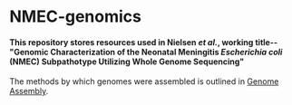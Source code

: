 # NMEC-genomics

#### This repository stores resources used in Nielsen *et al.*, working title--"Genomic Characterization of the Neonatal Meningitis *Escherichia coli* (NMEC) Subpathotype Utilizing Whole Genome Sequencing"

The methods by which genomes were assembled is outlined in [Genome Assembly](https://github.com/nielsend/GenomeAssembly).

